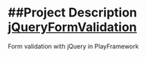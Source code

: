 ##Project Description [jQueryFormValidation](http://jqueryformvalidation.herokuapp.com/)
==================================

Form validation with jQuery in PlayFramework
